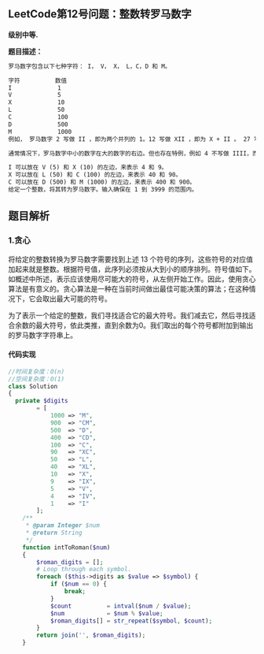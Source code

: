 ## LeetCode第12号问题：整数转罗马数字


**级别中等.**

**题目描述：**

```txt
罗马数字包含以下七种字符： I， V， X， L，C，D 和 M。

字符          数值
I             1
V             5
X             10
L             50
C             100
D             500
M             1000
例如， 罗马数字 2 写做 II ，即为两个并列的 1。12 写做 XII ，即为 X + II 。 27 写做  XXVII, 即为 XX + V + II 。

通常情况下，罗马数字中小的数字在大的数字的右边。但也存在特例，例如 4 不写做 IIII，而是 IV。数字 1 在数字 5 的左边，所表示的数等于大数 5 减小数 1 得到的数值 4 。同样地，数字 9 表示为 IX。这个特殊的规则只适用于以下六种情况：

I 可以放在 V (5) 和 X (10) 的左边，来表示 4 和 9。
X 可以放在 L (50) 和 C (100) 的左边，来表示 40 和 90。 
C 可以放在 D (500) 和 M (1000) 的左边，来表示 400 和 900。
给定一个整数，将其转为罗马数字。输入确保在 1 到 3999 的范围内。
```
## 题目解析

### 1.贪心

将给定的整数转换为罗马数字需要找到上述 13 个符号的序列，这些符号的对应值加起来就是整数。根据符号值，此序列必须按从大到小的顺序排列。符号值如下。
如概述中所述，表示应该使用尽可能大的符号，从左侧开始工作。因此，使用贪心算法是有意义的。贪心算法是一种在当前时间做出最佳可能决策的算法；在这种情况下，它会取出最大可能的符号。

为了表示一个给定的整数，我们寻找适合它的最大符号。我们减去它，然后寻找适合余数的最大符号，依此类推，直到余数为0。我们取出的每个符号都附加到输出的罗马数字字符串上。

#### 代码实现

```php
//时间复杂度：O(n)
//空间复杂度：O(1)
class Solution
{
  private $digits
        = [
            1000 => "M",
            900  => "CM",
            500  => "D",
            400  => "CD",
            100  => "C",
            90   => "XC",
            50   => "L",
            40   => "XL",
            10   => "X",
            9    => "IX",
            5    => "V",
            4    => "IV",
            1    => "I"
        ];
    /**
     * @param Integer $num
     * @return String
     */
    function intToRoman($num)
    {
        $roman_digits = [];
        # Loop through each symbol.
        foreach ($this->digits as $value => $symbol) {
            if ($num == 0) {
                break;
            }
            $count          = intval($num / $value);
            $num            = $num % $value;
            $roman_digits[] = str_repeat($symbol, $count);
        }
        return join('', $roman_digits);
    }
```
```
